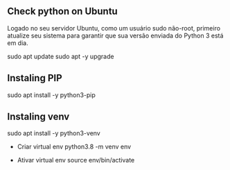 ## Check python on Ubuntu
Logado no seu servidor Ubuntu, como um usuário sudo não-root, primeiro atualize seu sistema para garantir que sua versão enviada do Python 3 está em dia.

sudo apt update
sudo apt -y upgrade

## Instaling PIP
sudo apt install -y python3-pip

## Instaling venv
sudo apt install -y python3-venv

- Criar virtual env
python3.8 -m venv env

- Ativar virtual env
source env/bin/activate